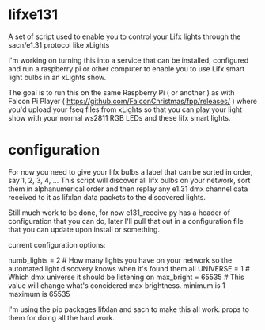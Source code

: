 # lifxe131
A set of script used to enable you to control your Lifx lights through the sacn/e1.31 protocol like xLights

I'm working on turning this into a service that can be installed, configured and run a raspberry pi or other computer
to enable you to use Lifx smart light bulbs in an xLights show.

The goal is to run this on the same Raspberry Pi ( or another ) as with Falcon Pi Player ( https://github.com/FalconChristmas/fpp/releases/ ) where you'd upload your fseq files from xLights so that you can play your light show
with your normal ws2811 RGB LEDs and these lifx smart lights.

# configuration
For now you need to give your lifx bulbs a label that can be sorted in order, say 1, 2, 3, 4, ...
This script will discover all lifx bulbs on your network, sort them in alphanumerical order
and then replay any e1.31 dmx channel data received to it as lifxlan data packets to the discovered lights.

Still much work to be done, for now e131_receive.py has a header of configuration that you can do, later I'll
pull that out in a configuration file that you can update upon install or something.

current configuration options:

numb_lights = 2 # How many lights you have on your network so the automated light discovery knows when it's found them all
UNIVERSE = 1 # Which dmx universe it should be listening on
max_bright = 65535 # This value will change what's concidered max brightness. minimum is 1 maximum is 65535

I'm using the pip packages lifxlan and sacn to make this all work. props to them for doing all the hard work.